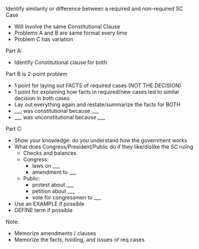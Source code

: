 

Identify similarity or difference between a required and non-required SC Case
- Will involve the same Constitutional Clause 
- Problems A and B are same format every time 
- Problem C has variation 

Part A:
- Identify Constitutional clause for both 

Part B is 2-point problem 
- 1 point for laying out FACTS of required cases (NOT THE DECISION)
- 1 point for explaining how facts in required/new cases led to similar decision in both cases
- Lay out everything again and restate/summarize the facts for BOTH 
- ___ was constitutional because ___
- ___ was unconstitutional because ___

Part C:
- Show your knowledge: do you understand how the government works
- What does Congress/President/Public do if they like/dislike the SC ruling 
	- Checks and balances
	- Congress: 
		- laws on ___
		- amendment to ___
	- Public: 
		- protest about ___ 
		- petition about ___
		- vote for congressmen to ___
- Use an EXAMPLE if possible 
- DEFINE term if possible 

Note:
- Memorize amendments / clauses
- Memorize the facts, holding, and issues of req cases
